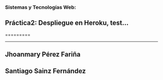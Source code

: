 ### Sistemas y Tecnologías Web:
## Práctica2: Despliegue en Heroku, test...
 
=========





------------

## Jhoanmary Pérez Fariña
## Santiago Sainz Fernández